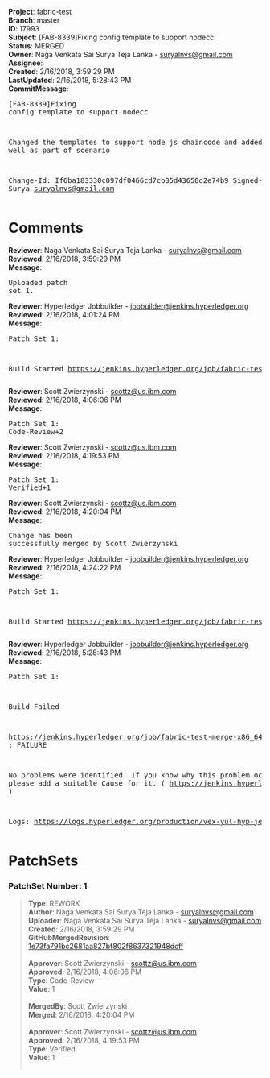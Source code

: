 <strong>Project</strong>: fabric-test<br><strong>Branch</strong>: master<br><strong>ID</strong>: 17993<br><strong>Subject</strong>: [FAB-8339]Fixing config template to support nodecc<br><strong>Status</strong>: MERGED<br><strong>Owner</strong>: Naga Venkata Sai Surya Teja Lanka - suryalnvs@gmail.com<br><strong>Assignee</strong>:<br><strong>Created</strong>: 2/16/2018, 3:59:29 PM<br><strong>LastUpdated</strong>: 2/16/2018, 5:28:43 PM<br><strong>CommitMessage</strong>:<br><pre>[FAB-8339]Fixing config template to support nodecc

Changed the templates to support node js chaincode and added query as well
as part of scenario

Change-Id: If6ba183330c097df0466cd7cb05d43650d2e74b9
Signed-off-by: Surya <suryalnvs@gmail.com>
</pre><h1>Comments</h1><strong>Reviewer</strong>: Naga Venkata Sai Surya Teja Lanka - suryalnvs@gmail.com<br><strong>Reviewed</strong>: 2/16/2018, 3:59:29 PM<br><strong>Message</strong>: <pre>Uploaded patch set 1.</pre><strong>Reviewer</strong>: Hyperledger Jobbuilder - jobbuilder@jenkins.hyperledger.org<br><strong>Reviewed</strong>: 2/16/2018, 4:01:24 PM<br><strong>Message</strong>: <pre>Patch Set 1:

Build Started https://jenkins.hyperledger.org/job/fabric-test-verify-x86_64/858/</pre><strong>Reviewer</strong>: Scott Zwierzynski - scottz@us.ibm.com<br><strong>Reviewed</strong>: 2/16/2018, 4:06:06 PM<br><strong>Message</strong>: <pre>Patch Set 1: Code-Review+2</pre><strong>Reviewer</strong>: Scott Zwierzynski - scottz@us.ibm.com<br><strong>Reviewed</strong>: 2/16/2018, 4:19:53 PM<br><strong>Message</strong>: <pre>Patch Set 1: Verified+1</pre><strong>Reviewer</strong>: Scott Zwierzynski - scottz@us.ibm.com<br><strong>Reviewed</strong>: 2/16/2018, 4:20:04 PM<br><strong>Message</strong>: <pre>Change has been successfully merged by Scott Zwierzynski</pre><strong>Reviewer</strong>: Hyperledger Jobbuilder - jobbuilder@jenkins.hyperledger.org<br><strong>Reviewed</strong>: 2/16/2018, 4:24:22 PM<br><strong>Message</strong>: <pre>Patch Set 1:

Build Started https://jenkins.hyperledger.org/job/fabric-test-merge-x86_64/176/</pre><strong>Reviewer</strong>: Hyperledger Jobbuilder - jobbuilder@jenkins.hyperledger.org<br><strong>Reviewed</strong>: 2/16/2018, 5:28:43 PM<br><strong>Message</strong>: <pre>Patch Set 1:

Build Failed 

https://jenkins.hyperledger.org/job/fabric-test-merge-x86_64/176/ : FAILURE

No problems were identified. If you know why this problem occurred, please add a suitable Cause for it. ( https://jenkins.hyperledger.org/job/fabric-test-merge-x86_64/176/ )

Logs: https://logs.hyperledger.org/production/vex-yul-hyp-jenkins-3/fabric-test-merge-x86_64/176</pre><h1>PatchSets</h1><h3>PatchSet Number: 1</h3><blockquote><strong>Type</strong>: REWORK<br><strong>Author</strong>: Naga Venkata Sai Surya Teja Lanka - suryalnvs@gmail.com<br><strong>Uploader</strong>: Naga Venkata Sai Surya Teja Lanka - suryalnvs@gmail.com<br><strong>Created</strong>: 2/16/2018, 3:59:29 PM<br><strong>GitHubMergedRevision</strong>: [1e73fa791bc2681aa827bf802f8637321948dcff](https://github.com/hyperledger-gerrit-archive/fabric-test/commit/1e73fa791bc2681aa827bf802f8637321948dcff)<br><br><strong>Approver</strong>: Scott Zwierzynski - scottz@us.ibm.com<br><strong>Approved</strong>: 2/16/2018, 4:06:06 PM<br><strong>Type</strong>: Code-Review<br><strong>Value</strong>: 1<br><br><strong>MergedBy</strong>: Scott Zwierzynski<br><strong>Merged</strong>: 2/16/2018, 4:20:04 PM<br><br><strong>Approver</strong>: Scott Zwierzynski - scottz@us.ibm.com<br><strong>Approved</strong>: 2/16/2018, 4:19:53 PM<br><strong>Type</strong>: Verified<br><strong>Value</strong>: 1<br><br></blockquote>